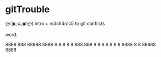 gitTrouble
==========
ლ(́◉◞౪◟◉‵ლ)
intro + m3ch4n1c5 to git conflicts

word.


8888   888   88888    8888
8      8  8    8     8
888    888     8     8
8      8 8     8     8
8888   8  8  88888    8888
